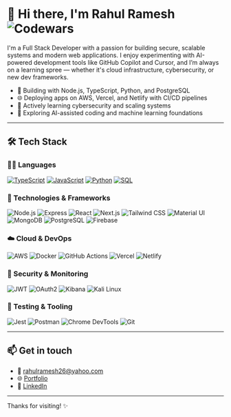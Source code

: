  
# 👋 Hi there, I'm Rahul Ramesh   ![Codewars](https://www.codewars.com/users/Rahul-Devloper/badges/large)

I'm a Full Stack Developer with a passion for building secure, scalable systems and modern web applications. I enjoy experimenting with AI-powered development tools like GitHub Copilot and Cursor, and I’m always on a learning spree — whether it's cloud infrastructure, cybersecurity, or new dev frameworks.

- 🔧 Building with Node.js, TypeScript, Python, and PostgreSQL
- 🌐 Deploying apps on AWS, Vercel, and Netlify with CI/CD pipelines
- 🧠 Actively learning cybersecurity and scaling systems
- 🤖 Exploring AI-assisted coding and machine learning foundations

---

## 🛠️ Tech Stack

### 👨‍💻 Languages
[![TypeScript](https://img.shields.io/badge/-TypeScript-fff?&logo=typescript&logoColor=3178C6)](https://github.com/Rahul-Devloper)
[![JavaScript](https://img.shields.io/badge/-JavaScript-fff?&logo=JavaScript&logoColor=F7DF1E)](https://github.com/Rahul-Devloper)
[![Python](https://img.shields.io/badge/-Python-fff?&logo=python&logoColor=3776AB)](https://github.com/Rahul-Devloper)
[![SQL](https://img.shields.io/badge/-SQL-fff?&logo=postgresql&logoColor=336791)](https://github.com/Rahul-Devloper)

### 🔧 Technologies & Frameworks
![Node.js](https://img.shields.io/badge/-Node.js-fff?&logo=node.js)
![Express](https://img.shields.io/badge/-Express-fff?&logo=express)
![React](https://img.shields.io/badge/-React-fff?&logo=react)
![Next.js](https://img.shields.io/badge/-Next.js-fff?&logo=next.js)
![Tailwind CSS](https://img.shields.io/badge/-Tailwind_CSS-fff?&logo=tailwind-css)
![Material UI](https://img.shields.io/badge/-Material_UI-fff?&logo=mui)
![MongoDB](https://img.shields.io/badge/-MongoDB-fff?&logo=mongodb)
![PostgreSQL](https://img.shields.io/badge/-PostgreSQL-fff?&logo=postgresql)
![Firebase](https://img.shields.io/badge/-Firebase-fff?&logo=firebase)

### ☁️ Cloud & DevOps
![AWS](https://img.shields.io/badge/-AWS-fff?&logo=amazon-aws&logoColor=232F3E)
![Docker](https://img.shields.io/badge/-Docker-fff?&logo=docker)
![GitHub Actions](https://img.shields.io/badge/-GitHub_Actions-fff?&logo=github-actions)
![Vercel](https://img.shields.io/badge/-Vercel-fff?&logo=vercel)
![Netlify](https://img.shields.io/badge/-Netlify-fff?&logo=netlify)

### 🔐 Security & Monitoring
![JWT](https://img.shields.io/badge/-JWT-fff?&logo=json-web-tokens)
![OAuth2](https://img.shields.io/badge/-OAuth2-fff?&logo=openid)
![Kibana](https://img.shields.io/badge/-Kibana-fff?&logo=elastic)
![Kali Linux](https://img.shields.io/badge/-Kali_Linux-fff?&logo=linux&logoColor=blue)

### 🧪 Testing & Tooling
![Jest](https://img.shields.io/badge/-Jest-fff?&logo=jest)
![Postman](https://img.shields.io/badge/-Postman-fff?&logo=postman)
![Chrome DevTools](https://img.shields.io/badge/-Chrome_DevTools-fff?&logo=google-chrome)
![Git](https://img.shields.io/badge/-Git-fff?&logo=git)

---

## 📫 Get in touch
- 📧 rahulramesh26@yahoo.com  
- 🌐 [Portfolio](https://rahul-r-portfolio.netlify.app)  
- 💼 [LinkedIn](https://www.linkedin.com/in/rahul-r-77a4b4167)

---

Thanks for visiting! ✨

 

<!---
Rahul-Devloper/Rahul-Devloper is a ✨ special ✨ repository because its `README.md` (this file) appears on your GitHub profile.
You can click the Preview link to take a look at your changes.
--->
